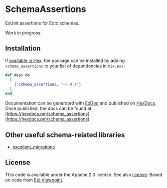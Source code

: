 # SchemaAssertions

ExUnit assertions for Ecto schemas.

Work in progress.

## Installation

If [available in Hex](https://hex.pm/docs/publish), the package can be installed
by adding `schema_assertions` to your list of dependencies in `mix.exs`:

```elixir
def deps do
  [
    {:schema_assertions, "~> 0.1"}
  ]
end
```

Documentation can be generated with [ExDoc](https://github.com/elixir-lang/ex_doc)
and published on [HexDocs](https://hexdocs.pm). Once published, the docs can
be found at [https://hexdocs.pm/schema_assertions](https://hexdocs.pm/schema_assertions).

## Other useful schema-related libraries

* [excellent_migrations](https://hexdocs.pm/excellent_migrations/readme.html)

## License

This code is available under the Apache 2.0 license. See also [license](./license.txt).
Based on code from [Epi Viewpoint](https://github.com/RatioPBC/epi-viewpoint).
